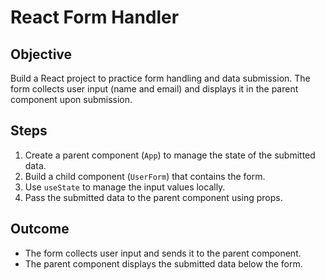 # React Form Handler

## Objective

Build a React project to practice form handling and data submission. The form collects user input (name and email) and displays it in the parent component upon submission.

## Steps

1. Create a parent component (`App`) to manage the state of the submitted data.
2. Build a child component (`UserForm`) that contains the form.
3. Use `useState` to manage the input values locally.
4. Pass the submitted data to the parent component using props.

## Outcome

- The form collects user input and sends it to the parent component.
- The parent component displays the submitted data below the form.
